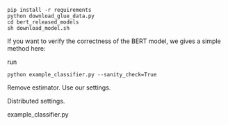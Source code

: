 ```
pip install -r requirements
python download_glue_data.py
cd bert_released_models
sh download_model.sh
```
If you want to verify the correctness of the BERT model, we gives a simple method here:

run
```
python example_classifier.py --sanity_check=True
```

Remove estimator. Use our settings.

Distributed settings.

example_classifier.py
